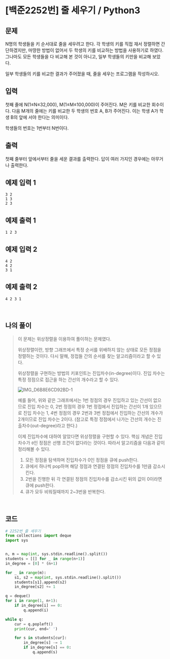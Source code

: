 # [백준2252번] 줄 세우기 / Python3

## 문제

N명의 학생들을 키 순서대로 줄을 세우려고 한다. 각 학생의 키를 직접 재서 정렬하면 간단하겠지만, 마땅한 방법이 없어서 두 학생의 키를 비교하는 방법을 사용하기로 하였다. 그나마도 모든 학생들을 다 비교해 본 것이 아니고, 일부 학생들의 키만을 비교해 보았다.

일부 학생들의 키를 비교한 결과가 주어졌을 때, 줄을 세우는 프로그램을 작성하시오.

## 입력

첫째 줄에 N(1≤N≤32,000), M(1≤M≤100,000)이 주어진다. M은 키를 비교한 회수이다. 다음 M개의 줄에는 키를 비교한 두 학생의 번호 A, B가 주어진다. 이는 학생 A가 학생 B의 앞에 서야 한다는 의미이다.

학생들의 번호는 1번부터 N번이다.

## 출력

첫째 줄부터 앞에서부터 줄을 세운 결과를 출력한다. 답이 여러 가지인 경우에는 아무거나 출력한다.

## 예제 입력 1 

```
3 2
1 3
2 3
```

## 예제 출력 1 

```
1 2 3
```

## 예제 입력 2 

```
4 2
4 2
3 1
```

## 예제 출력 2 

```
4 2 3 1
```

<br>

## 나의 풀이

> 이 문제는 위상정렬을 이용하여 풀이하는 문제였다.
>
> 위상정렬이란, 방향 그래프에서 특정 순서를 위배하지 않는 상태로 모든 정점을 정렬하는 것이다. 다시 말해, 정접들 간의 순서를 찾는 알고리즘이라고 할 수 있다.
>
> 위상정렬을 구현하는 방법의 키포인트는 진입차수(in-degree)이다. 진입 차수는 특정 정점으로 접근을 하는 간선의 개수라고 할 수 있다.
>
> ![IMG_D6B8E6CD92BD-1](https://user-images.githubusercontent.com/37801041/102040390-089f7980-3e10-11eb-9f9d-5edcf9c88534.jpeg)
>
> 예를 들어, 위와 같은 그래프에서는 1번 정점의 경우 진입하고 있는 간선이 없으므로 진입 차수는 0, 2번 정점의 경우 1번 정접에서 진입하는 간선이 1개 있으므로 진입 차수는 1, 4번 정점의 경우 2번과 3번 정접에서 진입하는 간선의 개수가 2개이므로 진입 차수는 2이다.  (참고로 특정 정점에서 나가는 간선의 개수는 진출차수(out-degree)라고 한다.)
>
> 이제 진입차수에 대하여 알았다면 위상정렬을 구현할 수 있다. 핵심 개념은 진입 차수가 `0`인 정점은 선행 조건이 없다라는 것이다. 따라서 알고리즘을 다음과 같이 정리해볼 수 있다.
>
> 1. 모든 정점을 탐색하며 진입차수가 0인 정점을 큐에 push한다.
> 2. 큐에서 하나씩 pop하며 해당 정점과 연결된 정점의 진입차수를 1만큼 감소시킨다.
> 3. 2번을 진행한 뒤 각 연결된 정점의 진입차수를 감소시킨 뒤의 값이 0이라면 큐에 push한다.
> 4. 큐가 모두 비워질때까지 2~3번을 반복한다.

<br>

## 코드

```python
# 2252번 줄 세우기
from collections import deque
import sys


n, m = map(int, sys.stdin.readline().split())
students = [[] for _ in range(n+1)]
in_degree = [0] * (n+1)

for _ in range(m):
    s1, s2 = map(int, sys.stdin.readline().split())
    students[s1].append(s2)
    in_degree[s2] += 1

q = deque()
for i in range(1, n+1):
    if in_degree[i] == 0:
        q.append(i)

while q:
    cur = q.popleft()
    print(cur, end=' ')

    for s in students[cur]:
        in_degree[s] -= 1
        if in_degree[s] == 0:
            q.append(s)

```

